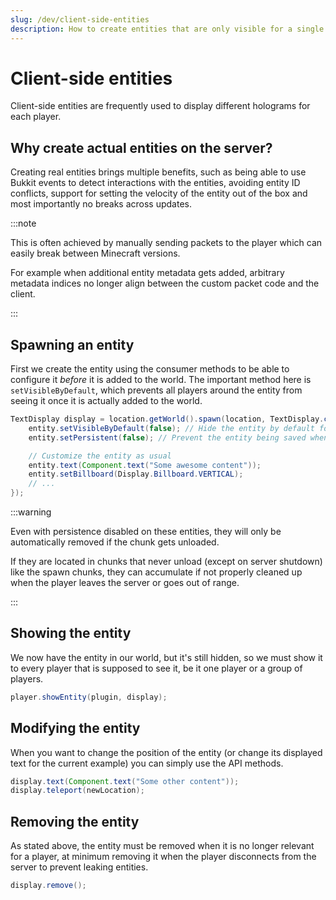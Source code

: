 ```yaml
---
slug: /dev/client-side-entities
description: How to create entities that are only visible for a single player.
---
```


# Client-side entities

Client-side entities are frequently used to display different holograms for each player.

## Why create actual entities on the server?

Creating real entities brings multiple benefits, such as being able to use Bukkit events to detect interactions
with the entities, avoiding entity ID conflicts, support for setting the velocity of the entity out of the box
and most importantly no breaks across updates.

:::note

This is often achieved by manually sending packets to the player which can easily break between Minecraft versions.

For example when additional entity metadata gets added, arbitrary metadata indices no longer align between the
custom packet code and the client.

:::

## Spawning an entity

First we create the entity using the consumer methods to be able to configure it _before_ it is added to the world.
The important method here is `setVisibleByDefault`, which prevents all players around the entity from seeing it once
it is actually added to the world.

```java
TextDisplay display = location.getWorld().spawn(location, TextDisplay.class, entity -> {
    entity.setVisibleByDefault(false); // Hide the entity by default for every player
    entity.setPersistent(false); // Prevent the entity being saved when the chunk is unloaded

    // Customize the entity as usual
    entity.text(Component.text("Some awesome content"));
    entity.setBillboard(Display.Billboard.VERTICAL);
    // ...
});
```

:::warning

Even with persistence disabled on these entities, they will only be automatically removed if the chunk gets unloaded.

If they are located in chunks that never unload (except on server shutdown) like the spawn chunks, they can accumulate
if not properly cleaned up when the player leaves the server or goes out of range.

:::

## Showing the entity

We now have the entity in our world, but it's still hidden, so we must show it to every player that is
supposed to see it, be it one player or a group of players.

```java
player.showEntity(plugin, display);
```

## Modifying the entity

When you want to change the position of the entity (or change its displayed text for the current example) you can
simply use the API methods.

```java
display.text(Component.text("Some other content"));
display.teleport(newLocation);
```

## Removing the entity

As stated above, the entity must be removed when it is no longer relevant for a player, at minimum removing it
when the player disconnects from the server to prevent leaking entities.

```java
display.remove();
```
